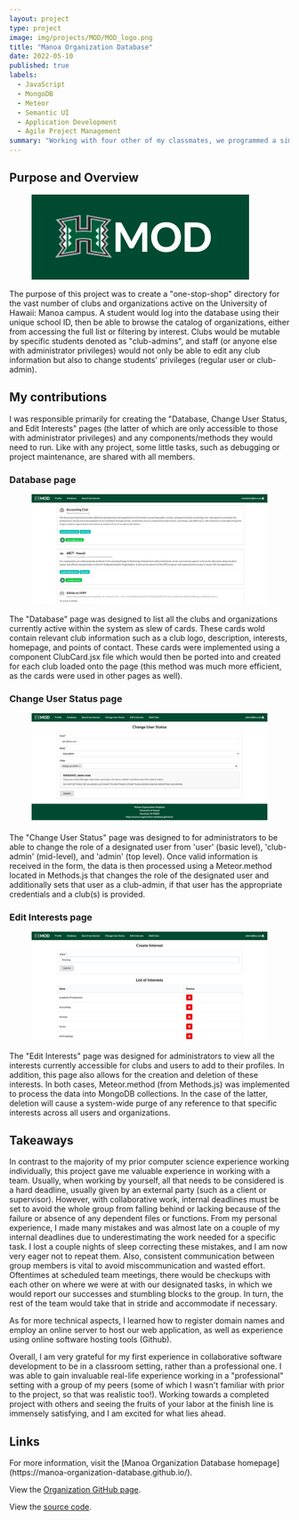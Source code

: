 ```yaml
---
layout: project
type: project
image: img/projects/MOD/MOD_logo.png
title: "Manoa Organization Database"
date: 2022-05-10
published: true
labels:
  - JavaScript
  - MongoDB
  - Meteor
  - Semantic UI
  - Application Development
  - Agile Project Management
summary: "Working with four other of my classmates, we programmed a simple website to act as a general directory for clubs and organizations at University of Hawaii at Manoa."
---
```


<h2>Purpose and Overview</h2>
<div>
  <figure class="figure w-50 float-start m-3">
    <img class="img-fluid" src="../img/projects/MOD/MOD_logo.png" alt="MOD Logo">
  </figure>
  <p>The purpose of this project was to create a "one-stop-shop" directory for the vast number of clubs and organizations active on the University of Hawaii: Manoa campus. A student would log into the database using their unique school ID, then be able to browse the catalog of organizations, either from accessing the full list or filtering by interest. Clubs would be mutable by specific students denoted as "club-admins", and staff (or anyone else with administrator privileges) would not only be able to edit any club information but also to change students' privileges (regular user or club-admin).</p>
</div>

<h2>My contributions</h2>
I was responsible primarily for creating the "Database, Change User Status, and Edit Interests" pages (the latter of which are only accessible to those with administrator privileges) and any components/methods they would need to run. Like with any project, some little tasks, such as debugging or project maintenance, are shared with all members.

<h3>Database page</h3>
<div>
  <figure class="figure w-75 float-end m-3">
    <img class="img-fluid" src="../img/projects/MOD/club_database.png" alt="MOD Club Database">
  </figure>
  <p>The "Database" page was designed to list all the clubs and organizations currently active within the system as slew of cards. These cards wold contain relevant club information such as a club logo, description, interests, homepage, and points of contact. These cards were implemented using a component ClubCard.jsx file which would then be ported into and created for each club loaded onto the page (this method was much more efficient, as the cards were used in other pages as well).</p>
</div>

<h3>Change User Status page</h3>
<div>
  <figure class="figure w-75 float-start m-3">
    <img class="img-fluid" src="../img/projects/MOD/user_status.png" alt="MOD Change User Status">
  </figure>
  <p>The "Change User Status" page was designed to for administrators to be able to change the role of a designated user from 'user' (basic level), 'club-admin' (mid-level), and 'admin' (top level). Once valid information is received in the form, the data is then processed using a Meteor.method located in Methods.js that changes the role of the designated user and additionally sets that user as a club-admin, if that user has the appropriate credentials and a club(s) is provided.</p>
</div>


<h3>Edit Interests page</h3>
<div>
  <figure class="figure w-75 float-end m-3">
    <img class="img-fluid" src="../img/projects/MOD/interests_admin.png" alt="MOD Edit Interests">
  </figure>
  <p>The "Edit Interests" page was designed for administrators to view all the interests currently accessible for clubs and users to add to their profiles. In addition, this page also allows for the creation and deletion of these interests. In both cases, Meteor.method (from Methods.js) was implemented to process the data into MongoDB collections. In the case of the latter, deletion will cause a system-wide purge of any reference to that specific interests across all users and organizations.</p>
</div>

<h2>Takeaways</h2>
In contrast to the majority of my prior computer science experience working individually, this project gave me valuable experience in working with a team. Usually, when working by yourself, all that needs to be considered is a hard deadline, usually given by an external party (such as a client or supervisor). However, with collaborative work, internal deadlines must be set to avoid the whole group from falling behind or lacking because of the failure or absence of any dependent files or functions. From my personal experience, I made many mistakes and was almost late on a couple of my internal deadlines due to underestimating the work needed for a specific task. I lost a couple nights of sleep correcting these mistakes, and I am now very eager not to repeat them. Also, consistent communication between group members is vital to avoid miscommunication and wasted effort. Oftentimes at scheduled team meetings, there would be checkups with each other on where we were at with our designated tasks, in which we would report our successes and stumbling blocks to the group. In turn, the rest of the team would take that in stride and accommodate if necessary.

As for more technical aspects, I learned how to register domain names and employ an online server to host our web application, as well as experience using online software hosting tools (Github). 

Overall, I am very grateful for my first experience in collaborative software development to be in a classroom setting, rather than a professional one. I was able to gain invaluable real-life experience working in a "professional" setting with a group of my peers (some of which I wasn't familiar with prior to the project, so that was realistic too!). Working towards a completed project with others and seeing the fruits of your labor at the finish line is immensely satisfying, and I am excited for what lies ahead.

<h2>Links</h2>
For more information, visit the [Manoa Organization Database homepage](https://manoa-organization-database.github.io/).

View the [Organization GitHub page](https://github.com/manoa-organization-database).

View the [source code](https://github.com/manoa-organization-database/manoa-organization-database).
